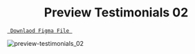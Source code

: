 <h1 align="center">Preview Testimonials 02</h1>

<a align ="center" href="https://github.com/Dezenix/website-screens/blob/main/Testimonials/Testimonials02/Testimonials02.fig "> `  Downlaod Figma File  `</a>


![preview-testimonials_02](https://github.com/Dezenix/website-screens/blob/main/Testimonials/Testimonials02/Testimonials02_Preview.png)


